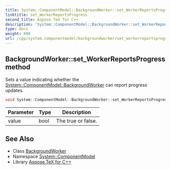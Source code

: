 ```yaml
---
title: System::ComponentModel::BackgroundWorker::set_WorkerReportsProgress method
linktitle: set_WorkerReportsProgress
second_title: Aspose.TeX for C++
description: 'System::ComponentModel::BackgroundWorker::set_WorkerReportsProgress method. Sets a value indicating whether the System::ComponentModel::BackgroundWorker can report progress updates in C++.'
type: docs
weight: 600
url: /cpp/system.componentmodel/backgroundworker/set_workerreportsprogress/
---
```

## BackgroundWorker::set_WorkerReportsProgress method


Sets a value indicating whether the [System::ComponentModel::BackgroundWorker](../) can report progress updates.

```cpp
void System::ComponentModel::BackgroundWorker::set_WorkerReportsProgress(bool value)
```


| Parameter | Type | Description |
| --- | --- | --- |
| value | bool | The true or false. |

## See Also

* Class [BackgroundWorker](../)
* Namespace [System::ComponentModel](../../)
* Library [Aspose.TeX for C++](../../../)
